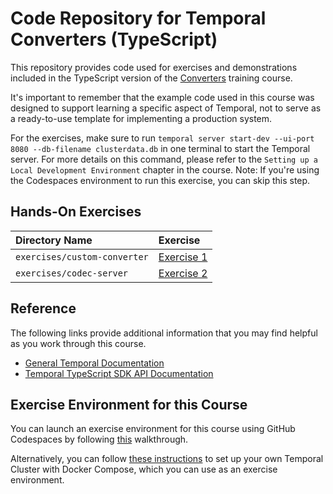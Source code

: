 # Code Repository for Temporal Converters (TypeScript)

This repository provides code used for exercises and demonstrations
included in the TypeScript version of the
[Converters](https://learn.temporal.io/courses/converters)
training course.

It's important to remember that the example code used in this course was designed to support learning a specific aspect of Temporal, not to serve as a ready-to-use template for implementing a production system.

For the exercises, make sure to run `temporal server start-dev --ui-port 8080 --db-filename clusterdata.db` in one terminal to start the Temporal server. For more details on this command, please refer to the `Setting up a Local Development Environment` chapter in the course. Note: If you're using the Codespaces environment to run this exercise, you can skip this step.

## Hands-On Exercises

| Directory Name               | Exercise                                           |
| :--------------------------- | :------------------------------------------------- |
| `exercises/custom-converter` | [Exercise 1](exercises/custom-converter/README.md) |
| `exercises/codec-server`     | [Exercise 2](exercises/codec-server/README.md)     |

## Reference

The following links provide additional information that you may find helpful as you work through this course.

- [General Temporal Documentation](https://docs.temporal.io/)
- [Temporal TypeScript SDK API Documentation](https://typescript.temporal.io)

## Exercise Environment for this Course

You can launch an exercise environment for this course using GitHub Codespaces by 
following [this](codespaces.md) walkthrough.

Alternatively, you can follow
[these instructions](https://learn.temporal.io/getting_started/go/dev_environment/) to
set up your own Temporal Cluster with Docker Compose, which you can use as an
exercise environment.
